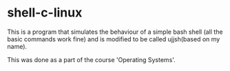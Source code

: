 # shell-c-linux
This is a program that simulates the behaviour of a simple bash shell (all the basic commands work fine) and is modified to be called ujjsh(based on my name).


This was done as a part of the course 'Operating Systems'.
